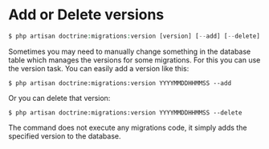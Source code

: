 # Add or Delete versions

```php
$ php artisan doctrine:migrations:version [version] [--add] [--delete]
```

Sometimes you may need to manually change something in the database table which manages the versions for some migrations. For this you can use the version task. You can easily add a version like this:

```
$ php artisan doctrine:migrations:version YYYYMMDDHHMMSS --add
```

Or you can delete that version:

```
$ php artisan doctrine:migrations:version YYYYMMDDHHMMSS --delete
```

The command does not execute any migrations code, it simply adds the specified version to the database.
